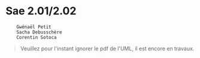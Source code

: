 # Sae 2.01/2.02

```
    Gwénaël Petit
    Sacha Debusschère
    Corentin Sotoca
```

> Veuillez pour l'instant ignorer le pdf de l'UML, il est encore en travaux.
